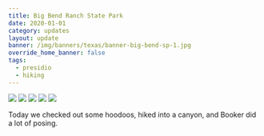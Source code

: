 ```yaml
---
title: Big Bend Ranch State Park
date: 2020-01-01
category: updates
layout: update
banner: /img/banners/texas/banner-big-bend-sp-1.jpg
override_home_banner: false
tags:
  - presidio
  - hiking
---
```


<div class="img-slider">
    <img src="{{ site.cdn }}/img/updates/texas/big-bend-sp/1.jpg">
    <img src="{{ site.cdn }}/img/updates/texas/big-bend-sp/2.jpg">
    <img src="{{ site.cdn }}/img/updates/texas/big-bend-sp/3.jpg">
    <img src="{{ site.cdn }}/img/updates/texas/big-bend-sp/4.jpg">
    <img src="{{ site.cdn }}/img/updates/texas/big-bend-sp/5.jpg">
</div>

<p class="text-center">
    Today we checked out some hoodoos, hiked into a canyon, and Booker did a lot of posing.
</p>